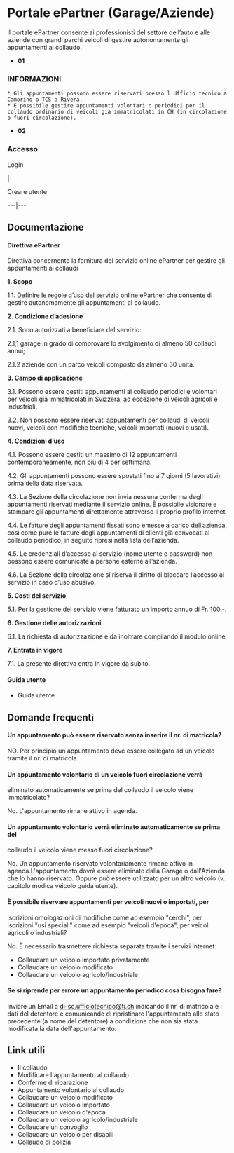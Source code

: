 # Portale ePartner (Garage/Aziende)

Il portale ePartner consente ai professionisti del settore dell’auto e alle
aziende con grandi parchi veicoli di gestire autonomamente gli appuntamenti al
collaudo.

  * **01**

###  INFORMAZIONI

    * Gli appuntamenti possono essere riservati presso l'Ufficio tecnico a Camorino o TCS a Rivera.
    * È possibile gestire appuntamenti volontari o periodici per il collaudo ordinario di veicoli già immatricolati in CH (in circolazione o fuori circolazione). 
  

  * **02**

###  Accesso

Login

|

Creare utente  
  
---|---  
  

## Documentazione

####  Direttiva ePartner

Direttiva concernente la fornitura del servizio online ePartner per gestire
gli appuntamenti ai collaudi

 **1\. Scopo**

1.1. Definire le regole d’uso del servizio online ePartner che consente di
gestire autonomamente gli appuntamenti al collaudo.

 **2\. Condizione d’adesione**

2.1. Sono autorizzati a beneficiare del servizio:

2.1,1 garage in grado di comprovare lo svolgimento di almeno 50 collaudi
annui;

2.1.2 aziende con un parco veicoli composto da almeno 30 unità.

 **3\. Campo di applicazione**

3.1. Possono essere gestiti appuntamenti al collaudo periodici e volontari per
veicoli già immatricolati in Svizzera, ad eccezione di veicoli agricoli e
industriali.

3.2. Non possono essere riservati appuntamenti per collaudi di veicoli nuovi,
veicoli con modifiche tecniche, veicoli importati (nuovi o usati).

 **4\. Condizioni d’uso**

4.1. Possono essere gestiti un massimo di 12 appuntamenti contemporaneamente,
non più di 4 per settimana.

4.2. Gli appuntamenti possono essere spostati fino a 7 giorni (5 lavorativi)
prima della data riservata.

4.3. La Sezione della circolazione non invia nessuna conferma degli
appuntamenti riservati mediante il servizio online. È possibile visionare e
stampare gli appuntamenti direttamente attraverso il proprio profilo internet.

4.4. Le fatture degli appuntamenti fissati sono emesse a carico dell’azienda,
così come pure le fatture degli appuntamenti di clienti già convocati al
collaudo periodico, in seguito ripresi nella lista dell’azienda.

4.5. Le credenziali d’accesso al servizio (nome utente e password) non possono
essere comunicate a persone esterne all’azienda.

4.6. La Sezione della circolazione si riserva il diritto di bloccare l’accesso
al servizio in caso d’uso abusivo.

 **5\. Costi del servizio**

5.1. Per la gestione del servizio viene fatturato un importo annuo di Fr.
100.-.

 **6\. Gestione delle autorizzazioni**

6.1. La richiesta di autorizzazione è da inoltrare compilando il modulo
online.

 **7\. Entrata in vigore**

7.1. La presente direttiva entra in vigore da subito.

####  Guida utente

  * Guida utente

## Domande frequenti

####  Un appuntamento può essere riservato senza inserire il nr. di matricola?

NO. Per principio un appuntamento deve essere collegato ad un veicolo tramite
il nr. di matricola.

####  Un appuntamento volontario di un veicolo fuori circolazione verrà
eliminato automaticamente se prima del collaudo il veicolo viene
immatricolato?

No. L'appuntamento rimane attivo in agenda.

####  Un appuntamento volontario verrà eliminato automaticamente se prima del
collaudo il veicolo viene messo fuori circolazione?

No. Un appuntamento riservato volontariamente rimane attivo in
agenda.L'appuntamento dovrà essere eliminato dalla Garage o dall'Azienda che
lo hanno riservato. Oppure può essere utilizzato per un altro veicolo (v.
capitolo modica veicolo guida utente).

####  È possibile riservare appuntamenti per veicoli nuovi o importati, per
iscrizioni omologazioni di modifiche come ad esempio "cerchi", per iscrizioni
"usi speciali" come ad esempio "veicoli d'epoca", per veicoli agricoli o
industriali?

No. È necessario trasmettere richiesta separata tramite i servizi Internet:

  * Collaudare un veicolo importato privatamente
  * Collaudare un veicolo modificato
  * Collaudare un veicolo agricolo/Industriale

####  Se si riprende per errore un appuntamento periodico cosa bisogna fare?

Inviare un Email a di-sc.ufficiotecnico@ti.ch indicando il nr. di matricola e
i dati del detentore e comunicando di ripristinare l'appuntamento allo stato
precedente (a nome del detentore) a condizione che non sia stata modificata la
data dell'appuntamento.

## Link utili

  * Il collaudo
  * Modificare l'appuntamento al collaudo
  * Conferme di riparazione
  * Appuntamento volontario al collaudo
  * Collaudare un veicolo modificato
  * Collaudare un veicolo importato
  * Collaudare un veicolo d'epoca
  * Collaudare un veicolo agricolo/industriale
  * Collaudare un convoglio
  * Collaudare un veicolo per disabili
  * Collaudo di polizia

